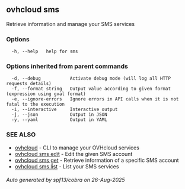 ## ovhcloud sms

Retrieve information and manage your SMS services

### Options

```
  -h, --help   help for sms
```

### Options inherited from parent commands

```
  -d, --debug           Activate debug mode (will log all HTTP requests details)
  -f, --format string   Output value according to given format (expression using gval format)
  -e, --ignore-errors   Ignore errors in API calls when it is not fatal to the execution
  -i, --interactive     Interactive output
  -j, --json            Output in JSON
  -y, --yaml            Output in YAML
```

### SEE ALSO

* [ovhcloud](ovhcloud.md)	 - CLI to manage your OVHcloud services
* [ovhcloud sms edit](ovhcloud_sms_edit.md)	 - Edit the given SMS account
* [ovhcloud sms get](ovhcloud_sms_get.md)	 - Retrieve information of a specific SMS account
* [ovhcloud sms list](ovhcloud_sms_list.md)	 - List your SMS services

###### Auto generated by spf13/cobra on 26-Aug-2025
